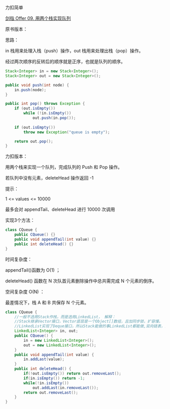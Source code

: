 力扣简单

[剑指 Offer 09. 用两个栈实现队列](https://leetcode-cn.com/problems/yong-liang-ge-zhan-shi-xian-dui-lie-lcof/)



原书版本：

思路：

in 栈用来处理入栈（push）操作，out 栈用来处理出栈（pop）操作。

经过两次顺序的反转后的顺序就是正序，也就是队列的顺序。

````java
Stack<Integer> in = new Stack<Integer>();
Stack<Integer> out = new Stack<Integer>();

public void push(int node) {
    in.push(node);
}

public int pop() throws Exception {
    if (out.isEmpty())
        while (!in.isEmpty())
            out.push(in.pop());
    
    if (out.isEmpty())
        throw new Exception("queue is empty");

    return out.pop();
}
````



力扣版本：

用两个栈来实现一个队列，完成队列的 Push 和 Pop 操作。 

若队列中没有元素，deleteHead 操作返回 -1 

提示：

1 <= values <= 10000

最多会对 appendTail、deleteHead 进行 10000 次调用



实现3个方法：

```java
class CQueue {
    public CQueue() {}
    public void appendTail(int value) {}
    public int deleteHead() {}
}
```


时间复杂度： 

appendTail()函数为 O(1) ；

deleteHead() 函数在 N 次队首元素删除操作中总共需完成 N 个元素的倒序。

空间复杂度 O(N) ：

最差情况下，栈 A 和 B 共保存 N 个元素。


````java
class CQueue {
    //一般不选用Stack作栈，而是选用LinkedList， 解释：
    //Stack继承Vector接口，Vector底层是一个Object[]数组，且加同步锁，扩容慢。
    //LinkedList实现了Deque接口，所以Stack能做的事LinkedList都能做,双向链表，扩容容易点。
    LinkedList<Integer> in, out;
    public CQueue() {
        in = new LinkedList<Integer>();
        out = new LinkedList<Integer>();
    }
    public void appendTail(int value) {
        in.addLast(value);
    }
    public int deleteHead() {
        if(!out.isEmpty()) return out.removeLast();
        if(in.isEmpty()) return -1;
        while(!in.isEmpty())
            out.addLast(in.removeLast());
        return out.removeLast();
    }
}
````